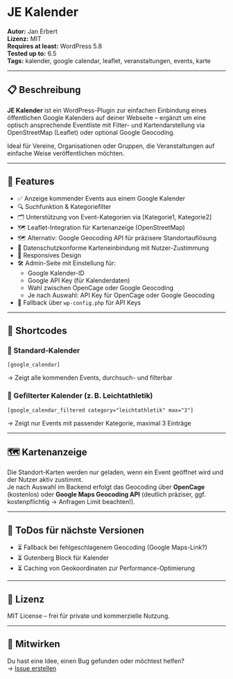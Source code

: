 # JE Kalender

**Autor:** Jan Erbert  
**Lizenz:** MIT  
**Requires at least:** WordPress 5.8  
**Tested up to:** 6.5  
**Tags:** kalender, google calendar, leaflet, veranstaltungen, events, karte

---

## 📋 Beschreibung

**JE Kalender** ist ein WordPress-Plugin zur einfachen Einbindung eines öffentlichen Google Kalenders auf deiner Webseite – ergänzt um eine optisch ansprechende Eventliste mit Filter- und Kartendarstellung via OpenStreetMap (Leaflet) oder optional Google Geocoding.

Ideal für Vereine, Organisationen oder Gruppen, die Veranstaltungen auf einfache Weise veröffentlichen möchten.

---

## 🚀 Features

- ✅ Anzeige kommender Events aus einem Google Kalender
- 🔍 Suchfunktion & Kategoriefilter
- 🗂 Unterstützung von Event-Kategorien via [Kategorie1, Kategorie2]
- 🗺 Leaflet-Integration für Kartenanzeige (OpenStreetMap)
- 🗺 Alternativ: Google Geocoding API für präzisere Standortauflösung
- 🔐 Datenschutzkonforme Karteneinbindung mit Nutzer-Zustimmung
- 📱 Responsives Design
- 🛠 Admin-Seite mit Einstellung für:
  - Google Kalender-ID
  - Google API Key (für Kalenderdaten)
  - Wahl zwischen OpenCage oder Google Geocoding
  - Je nach Auswahl: API Key für OpenCage oder Google Geocoding
- 🔧 Fallback über `wp-config.php` für API Keys

---

## 🧩 Shortcodes

### 🔹 Standard-Kalender

```shortcode
[google_calendar]
```

→ Zeigt alle kommenden Events, durchsuch- und filterbar

### 🔹 Gefilterter Kalender (z. B. Leichtathletik)

```shortcode
[google_calendar_filtered category="leichtathletik" max="3"]
```

→ Zeigt nur Events mit passender Kategorie, maximal 3 Einträge

---

## 🗺 Kartenanzeige

Die Standort-Karten werden nur geladen, wenn ein Event geöffnet wird und der Nutzer aktiv zustimmt.  
Je nach Auswahl im Backend erfolgt das Geocoding über **OpenCage** (kostenlos) oder **Google Maps Geocoding API** (deutlich präziser, ggf. kostenpflichtig -> Anfragen Limit beachten!).

---

## 🧪 ToDos für nächste Versionen

- ⏳ Fallback bei fehlgeschlagenem Geocoding (Google Maps-Link?)
- ⏳ Gutenberg Block für Kalender
- ⏳ Caching von Geokoordinaten zur Performance-Optimierung

---

## 📝 Lizenz

MIT License – frei für private und kommerzielle Nutzung.

---

## 🤝 Mitwirken

Du hast eine Idee, einen Bug gefunden oder möchtest helfen?  
→ [Issue erstellen](https://github.com/dein-benutzername/je-kalender/issues)
